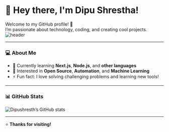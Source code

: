 # 👋 Hey there, I'm Dipu Shrestha!

Welcome to my GitHub profile! 🚀  
I’m passionate about technology, coding, and creating cool projects.
![header](https://capsule-render.vercel.app/api?type=rect&color=0:000,100:0f0&height=200&section=header&text=FULLSTACK&fontSize=60&fontColor=00FF00&animation=fadeIn)

---

### 💻 About Me
- 🌱 Currently learning **Next.js**, **Node.js**, and **other languages**
- 🧠 Interested in **Open Source**, **Automation**, and **Machine Learning**
- ⚡ Fun fact: I love solving challenging problems and learning new tools!

---


### 📊 GitHub Stats
![Dipushresth’s GitHub stats](https://github-readme-stats.vercel.app/api?username=Dipushresth&show_icons=true&theme=tokyonight)

---

⭐ **Thanks for visiting!**






